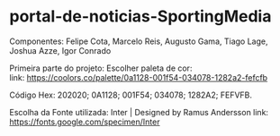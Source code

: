 # portal-de-noticias-SportingMedia
Componentes: Felipe Cota, Marcelo Reis, Augusto Gama, Tiago Lage, Joshua Azze, Igor Conrado

Primeira parte do projeto: Escolher paleta de cor:  
    link: https://coolors.co/palette/0a1128-001f54-034078-1282a2-fefcfb

Código Hex:
    202020;
    0A1128;
    001F54;
    034078;
    1282A2;
    FEFVFB.

Escolha da Fonte utilizada:
    Inter | Designed by Ramus Andersson
    link: https://fonts.google.com/specimen/Inter